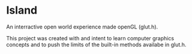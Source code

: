 # Island
An interractive open world experience made openGL (glut.h).

This project was created with and intent to learn computer graphics concepts and to push the limits of the built-in methods availabe in glut.h.
